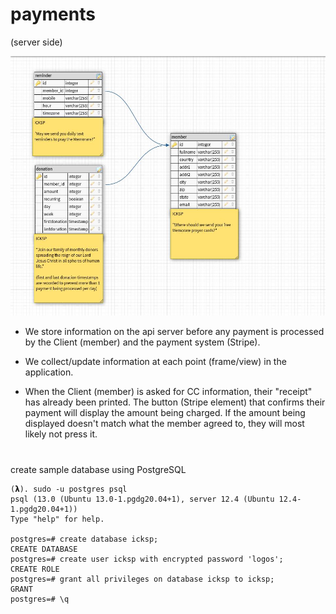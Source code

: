 # payments

(server side)

![database-schema](database/design.jpg)

- We store information on the api server before any payment is processed by the Client (member) and the payment system (Stripe).

- We collect/update information at each point (frame/view) in the application.

- When the Client (member) is asked for CC information, their "receipt" has already been printed. The button (Stripe element) that confirms their payment will display the amount being charged. If the amount being displayed doesn't match what the member agreed to, they will most likely not press it.

#

create sample database using PostgreSQL


    (𝝺). sudo -u postgres psql
    psql (13.0 (Ubuntu 13.0-1.pgdg20.04+1), server 12.4 (Ubuntu 12.4-1.pgdg20.04+1))
    Type "help" for help.

    postgres=# create database icksp;
    CREATE DATABASE
    postgres=# create user icksp with encrypted password 'logos';
    CREATE ROLE
    postgres=# grant all privileges on database icksp to icksp;
    GRANT
    postgres=# \q
